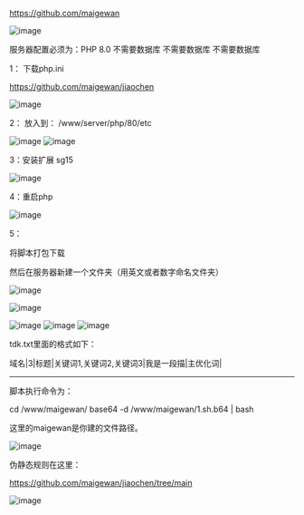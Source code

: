 
https://github.com/maigewan

![image](https://github.com/user-attachments/assets/d104cc50-e8db-4785-9d8c-2fc7ce2ca21d)

服务器配置必须为：PHP 8.0     不需要数据库 不需要数据库 不需要数据库

1：
下载php.ini

https://github.com/maigewan/jiaochen

![image](https://github.com/user-attachments/assets/aec5a95c-e2cb-4bc1-8194-f4a7b4e2156a)

2：
 放入到：
/www/server/php/80/etc

![image](https://github.com/user-attachments/assets/18baff22-fc42-45bb-aa22-a68840af9f12)
![image](https://github.com/user-attachments/assets/1888b24a-d512-4e63-b88a-c2df2d77e47f)

3：安装扩展 sg15 

![image](https://github.com/user-attachments/assets/175c4f46-a762-4a10-873c-e9e023dd4651)


4：重启php

![image](https://github.com/user-attachments/assets/87a0dbe1-5dbe-487c-8a74-80c3a9e244c5)

5：

将脚本打包下载

然后在服务器新建一个文件夹（用英文或者数字命名文件夹）

![image](https://github.com/user-attachments/assets/25c8c7db-08d9-4144-a8bd-c9c1285867fd)



![image](https://github.com/user-attachments/assets/b4969eb4-a50a-415f-a3dc-d1ac4efb48ea)

![image](https://github.com/user-attachments/assets/43b8193f-ad22-475e-b6d2-263ff18d1fd2)
![image](https://github.com/user-attachments/assets/5ee05bf6-e1eb-4e0d-9934-3bdc82cb3249)
![image](https://github.com/user-attachments/assets/fc5ac2dc-16d2-46fe-b2fa-4ebc8607d60d)

tdk.txt里面的格式如下：

域名|3|标题|关键词1,关键词2,关键词3|我是一段描|主优化词|

---------------------
脚本执行命令为：

cd /www/maigewan/
base64 -d /www/maigewan/1.sh.b64 | bash

这里的maigewan是你建的文件路径。





![image](https://github.com/user-attachments/assets/d90cf0fc-9bc8-4e59-89cd-36c58aaed337)

伪静态规则在这里：

https://github.com/maigewan/jiaochen/tree/main


![image](https://github.com/user-attachments/assets/01a1e0a6-8086-43da-b0f7-036a79c44cd5)

